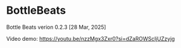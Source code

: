 # BottleBeats

Bottle Beats verion 0.2.3 [28 Mar, 2025]

Video demo:
https://youtu.be/nzzMgx3Zxr0?si=dZaROWScIjUZzyjg
